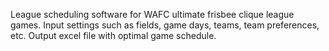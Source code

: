 League scheduling software for WAFC ultimate frisbee clique league games.
Input settings such as fields, game days, teams, team preferences, etc. Output excel file with optimal game schedule.
